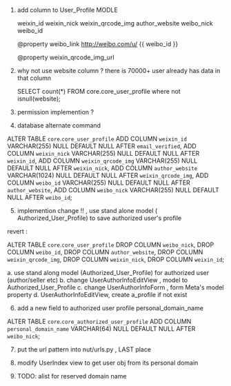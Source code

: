 1.  add column to User_Profile MODLE
    
    weixin_id
    weixin_nick
    weixin_qrcode_img
    author_website
    weibo_nick
    weibo_id
    
    @property 
    weibo_link
        http://weibo.com/u/  {{ weibo_id }}
        
    @property
    weixin_qrcode_img_url
        
            
   
    
2. why not use website column ? 
    there is 70000+ user already has data in that column
    
    SELECT count(*) FROM core.core_user_profile where  not isnull(website);

3. permission implemention ?
 
 
4. database alternate command
 
ALTER TABLE `core`.`core_user_profile` 
ADD COLUMN `weixin_id` VARCHAR(255) NULL DEFAULT NULL AFTER `email_verified`,
ADD COLUMN `weixin_nick` VARCHAR(255) NULL DEFAULT NULL AFTER `weixin_id`,
ADD COLUMN `weixin_qrcode_img` VARCHAR(255) NULL DEFAULT NULL AFTER `weixin_nick`,
ADD COLUMN `author_website` VARCHAR(1024) NULL DEFAULT NULL AFTER `weixin_qrcode_img`,
ADD COLUMN `weibo_id` VARCHAR(255) NULL DEFAULT NULL AFTER `author_website`,
ADD COLUMN `weibo_nick` VARCHAR(255) NULL DEFAULT NULL AFTER `weibo_id`;


5. implemention change !! , use stand alone model ( Authorized_User_Profile) to save authorized user's profile 

revert : 

ALTER TABLE `core`.`core_user_profile` 
DROP COLUMN `weibo_nick`,
DROP COLUMN `weibo_id`,
DROP COLUMN `author_website`,
DROP COLUMN `weixin_qrcode_img`,
DROP COLUMN `weixin_nick`,
DROP COLUMN `weixin_id`;

   a. use stand along model (Authorized_User_Profile) for authorized user (author/seller etc)
   b. change UserAuthorInfoEditView , model to Authorized_User_Profile
   c. change UserAuthorInfoForm , form Meta's model property 
   d. UserAuthorInfoEditView, create a_profile if not exist
   
   
6. add a new field to  authorized user profile 
   personal_domain_name 
   
ALTER TABLE `core`.`core_authorized_user_profile` 
ADD COLUMN `personal_domain_name` VARCHAR(64) NULL DEFAULT NULL AFTER `weibo_nick`;

7. put the url pattern into nut/urls.py , LAST place 

9. modify UserIndex view to get user obj from its personal domain

10. TODO: alist for reserved domain name 

   